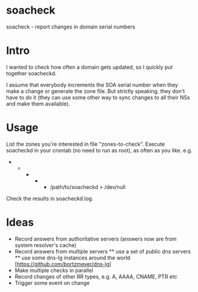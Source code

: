 soacheck
========
soacheck - report changes in domain serial numbers

Intro
=====
I wanted to check how often a domain gets updated, so I quickly put together
soacheckd.

I assume that everybody increments the SOA serial number when they make a change
or generate the zone file. But strictly speaking, they don't have to do it (they
can use some other way to sync changes to all their NSs and make them available).

Usage
=====
List the zones you're interested in file "zones-to-check".
Execute soacheckd in your crontab (no need to run as root), as often as you like.
e.g.
* * * * * /path/to/soacheckd > /dev/null

Check the results in soacheckd.log.

Ideas
=====
* Record answers from authoritative servers (answers now are from system resolver's cache)
* Record answers from multiple servers
** use a set of public dns servers
** use some dns-lg instances around the world [https://github.com/bortzmeyer/dns-lg]
* Make multiple checks in parallel
* Record changes of other RR types, e.g. A, AAAA, CNAME, PTR etc
* Trigger some event on change

